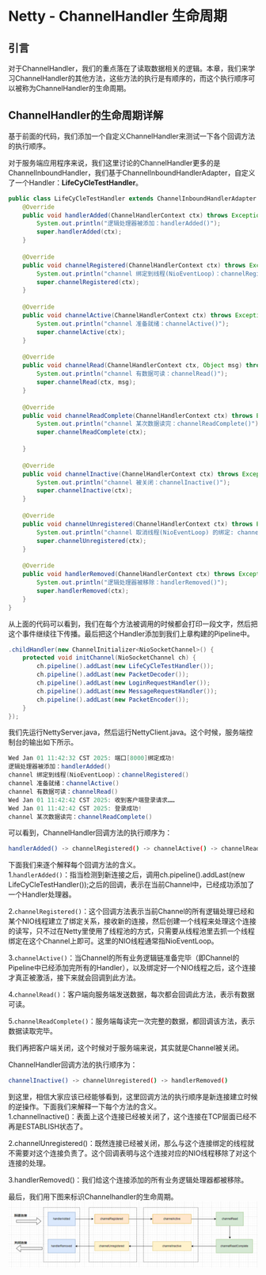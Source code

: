 # Netty - ChannelHandler 生命周期  

## 引言         
对于ChannelHandler，我们的重点落在了读取数据相关的逻辑。本章，我们来学习ChannelHandler的其他方法，这些方法的执行是有顺序的，而这个执行顺序可以被称为ChannelHandler的生命周期。   

## ChannelHandler的生命周期详解
基于前面的代码，我们添加一个自定义ChannelHandler来测试一下各个回调方法的执行顺序。              

对于服务端应用程序来说，我们这里讨论的ChannelHandler更多的是ChannelInboundHandler，我们基于ChannelInboundHandlerAdapter，自定义了一个Handler：**LifeCyCleTestHandler**。    
```java
public class LifeCyCleTestHandler extends ChannelInboundHandlerAdapter {
    @Override
    public void handlerAdded(ChannelHandlerContext ctx) throws Exception {
        System.out.println("逻辑处理器被添加：handlerAdded()");
        super.handlerAdded(ctx);
    }

    @Override
    public void channelRegistered(ChannelHandlerContext ctx) throws Exception {
        System.out.println("channel 绑定到线程(NioEventLoop)：channelRegistered()");
        super.channelRegistered(ctx);
    }

    @Override
    public void channelActive(ChannelHandlerContext ctx) throws Exception {
        System.out.println("channel 准备就绪：channelActive()");
        super.channelActive(ctx);
    }

    @Override
    public void channelRead(ChannelHandlerContext ctx, Object msg) throws Exception {
        System.out.println("channel 有数据可读：channelRead()");
        super.channelRead(ctx, msg);
    }

    @Override
    public void channelReadComplete(ChannelHandlerContext ctx) throws Exception {
        System.out.println("channel 某次数据读完：channelReadComplete()");
        super.channelReadComplete(ctx);

    }

    @Override
    public void channelInactive(ChannelHandlerContext ctx) throws Exception {
        System.out.println("channel 被关闭：channelInactive()");
        super.channelInactive(ctx);
    }

    @Override
    public void channelUnregistered(ChannelHandlerContext ctx) throws Exception {
        System.out.println("channel 取消线程(NioEventLoop) 的绑定: channelUnregistered()");
        super.channelUnregistered(ctx);
    }

    @Override
    public void handlerRemoved(ChannelHandlerContext ctx) throws Exception {
        System.out.println("逻辑处理器被移除：handlerRemoved()");
        super.handlerRemoved(ctx);
    }
}
```                

从上面的代码可以看到，我们在每个方法被调用的时候都会打印一段文字，然后把这个事件继续往下传播。最后把这个Handler添加到我们上章构建的Pipeline中。             
```java
.childHandler(new ChannelInitializer<NioSocketChannel>() {
    protected void initChannel(NioSocketChannel ch) {
        ch.pipeline().addLast(new LifeCyCleTestHandler());
        ch.pipeline().addLast(new PacketDecoder());
        ch.pipeline().addLast(new LoginRequestHandler());
        ch.pipeline().addLast(new MessageRequestHandler());
        ch.pipeline().addLast(new PacketEncoder());
    }
});
```

我们先运行NettyServer.java，然后运行NettyClient.java。这个时候，服务端控制台的输出如下所示。            
```java
Wed Jan 01 11:42:32 CST 2025: 端口[8000]绑定成功!
逻辑处理器被添加：handlerAdded()
channel 绑定到线程(NioEventLoop)：channelRegistered()
channel 准备就绪：channelActive()
channel 有数据可读：channelRead()
Wed Jan 01 11:42:42 CST 2025: 收到客户端登录请求……
Wed Jan 01 11:42:42 CST 2025: 登录成功!
channel 某次数据读完：channelReadComplete()
```

可以看到，ChannelHandler回调方法的执行顺序为：   
```bash
handlerAdded() -> channelRegistered() -> channelActive() -> channelRead() -> channelReadComplete()
```

下面我们来逐个解释每个回调方法的含义。          
1.`handlerAdded()`：指当检测到新连接之后，调用ch.pipeline().addLast(new LifeCyCleTestHandler());之后的回调，表示在当前Channel中，已经成功添加了一个Handler处理器。  

2.`channelRegistered()`：这个回调方法表示当前Channel的所有逻辑处理已经和某个NIO线程建立了绑定关系，接收新的连接，然后创建一个线程来处理这个连接的读写，只不过在Netty里使用了线程池的方式，只需要从线程池里去抓一个线程绑定在这个Channel上即可。这里的NIO线程通常指NioEventLoop。       

3.`channelActive()`：当Channel的所有业务逻辑链准备完毕（即Channel的Pipeline中已经添加完所有的Handler），以及绑定好一个NIO线程之后，这个连接才真正被激活，接下来就会回调到此方法。    

4.`channelRead()`：客户端向服务端发送数据，每次都会回调此方法，表示有数据可读。    

5.`channelReadComplete()`：服务端每读完一次完整的数据，都回调该方法，表示数据读取完毕。      

我们再把客户端关闭，这个时候对于服务端来说，其实就是Channel被关闭。   


ChannelHandler回调方法的执行顺序为：            
```bash
channelInactive() -> channelUnregistered() -> handlerRemoved()        
```

到这里，相信大家应该已经能够看到，这里回调方法的执行顺序是新连接建立时候的逆操作。下面我们来解释一下每个方法的含义。                
1.channelInactive()：表面上这个连接已经被关闭了，这个连接在TCP层面已经不再是ESTABLISH状态了。               

2.channelUnregistered()：既然连接已经被关闭，那么与这个连接绑定的线程就不需要对这个连接负责了。这个回调表明与这个连接对应的NIO线程移除了对这个连接的处理。      

3.handlerRemoved()：我们给这个连接添加的所有业务逻辑处理器都被移除。                    

最后，我们用下图来标识Channelhandler的生命周期。            
![channelHandlerlifecycle01](images/channelHandlerlifecycle01.png)        



